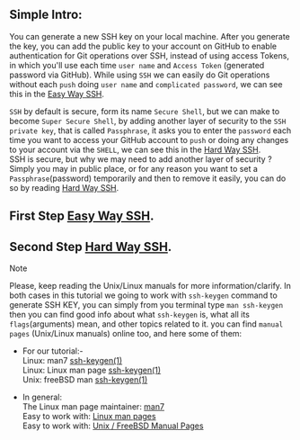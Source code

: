 ## Simple Intro:

You can generate a new SSH key on your local machine. After you generate the key,
you can add the public key to your account on GitHub to enable authentication for Git operations over SSH,
instead of using access Tokens, in which you'll use each time `user name` and `Access Token` (generated password via GitHub).
While using `SSH` we can easily do Git operations without each `push` doing `user name` and `complicated password`,
we can see this in the [Easy Way SSH](https://github.com/codex0x09/ssh_access/blob/master/easy_way.md).

`SSH` by default is secure, form its name `Secure Shell`, but we can make to become `Super Secure Shell`,
by adding another layer of security to the `SSH private key`, that is called `Passphrase`, it asks you to enter the `password`
each time you want to access your GitHub account to `push` or doing any changes to your account via the `SHELL`,
we can see this in the [Hard Way SSH](https://github.com/codex0x09/ssh_access/blob/master/hard_way.md).  
SSH is secure, but why we may need to add another layer of security ?  
Simply you may in public place, or for any reason you want to set a `Passphrase`(password) temporarily and then to remove it 
easily, you can do so by reading [Hard Way SSH](https://github.com/codex0x09/ssh_access/blob/master/hard_way.md).

## First Step [Easy Way SSH](https://github.com/codex0x09/ssh_access/blob/master/easy_way.md).

## Second Step [Hard Way SSH](https://github.com/codex0x09/ssh_access/blob/master/hard_way.md).

> [!NOTE]
> Please, keep reading the Unix/Linux manuals for more information/clarify.
> In both cases in this tutorial we going to work with `ssh-keygen` command to generate SSH KEY,
> you can simply from you terminal type `man ssh-keygen` then you can find good info
> about what `ssh-keygen` is, what all its `flags`(arguments) mean, and other topics related to it.
> you can find `manual pages` (Unix/Linux manuals) online too, and here some of them:

* For our tutorial:-  
 Linux: man7 [ssh-keygen(1)](https://man7.org/linux/man-pages/man1/ssh-keygen.1.html)  
 Linux: Linux man page [ssh-keygen(1)](https://linux.die.net/man/1/ssh-keygen)  
 Unix: freeBSD man [ssh-keygen(1)](https://man.freebsd.org/cgi/man.cgi?query=ssh-keygen&apropos=0&sektion=0&manpath=FreeBSD+14.1-RELEASE+and+Ports&arch=default&format=html)  

* In general:  
 The Linux man page maintainer: [man7](https://man7.org)  
 Easy to work with: [Linux man pages](https://linux.die.net/man/)  
 Easy to work with: [Unix / FreeBSD Manual Pages](https://man.freebsd.org/cgi/man.cgi)  
